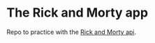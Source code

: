 # The Rick and Morty app
Repo to practice with the [Rick and Morty api](https://rickandmortyapi.com).

